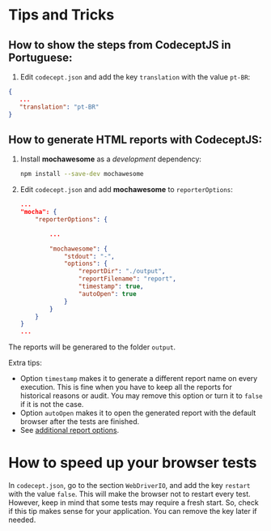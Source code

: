 # Tips and Tricks

## How to show the steps from CodeceptJS in Portuguese:

1. Edit `codecept.json` and add the key `translation` with the value `pt-BR`:

```json
{
   ...
   "translation": "pt-BR"
}
```


## How to generate HTML reports with CodeceptJS:

1. Install **mochawesome** as a *development* dependency:

    ```bash
    npm install --save-dev mochawesome
    ```

2. Edit `codecept.json` and add **mochawesome** to `reporterOptions`:

    ```json
    ...
	"mocha": {
		"reporterOptions": {

			...

			"mochawesome": {
				"stdout": "-",
				"options": {
					"reportDir": "./output",
					"reportFilename": "report",
					"timestamp": true,
					"autoOpen": true
				}
			}
		}
	}
    ...
    ```

The reports will be generared to the folder `output`.

Extra tips:
- Option `timestamp` makes it to generate a different report name on every execution. This is fine when you have to keep all the reports for historical reasons or audit. You may remove this option or turn it to `false` if it is not the case.
- Option `autoOpen` makes it to open the generated report with the default browser after the tests are finished.
- See [additional report options](https://github.com/adamgruber/mochawesome-report-generator).


# How to speed up your browser tests

In `codecept.json`, go to the section `WebDriverIO`, and add the key `restart` with the value `false`. This will make the browser not to restart every test. However, keep in mind that some tests may require a fresh start. So, check if this tip makes sense for your application. You can remove the key later if needed.
